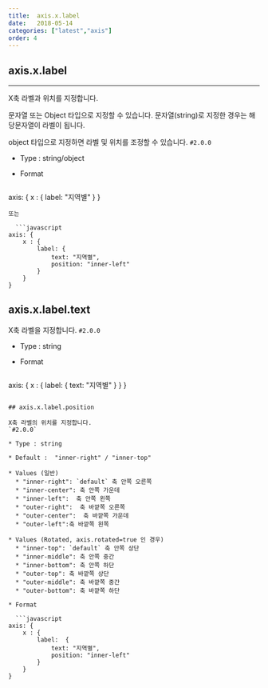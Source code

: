 ```yaml
---
title:  axis.x.label
date:   2018-05-14
categories: ["latest","axis"]
order: 4
---
```


## axis.x.label
---

X축 라벨과 위치를 지정합니다.

문자열 또는 Object 타입으로 지정할 수 있습니다. 문자열(string)로 지정한 경우는 해당문자열이 라벨이 됩니다.

object 타입으로 지정하면 라벨 및 위치를 조정할 수 있습니다.
`#2.0.0`

* Type : string/object

* Format

  ```javascript
axis: {
    x : {
        label: "지역별"
    }
}
```
또는

  ```javascript
axis: {
    x : {
        label: {
            text: "지역별",
            position: "inner-left"
		}
    }
}
```

## axis.x.label.text

X축 라벨을 지정합니다.
`#2.0.0`

* Type : string

* Format

  ```javascript
axis: {
    x : {
        label:  {
            text: "지역별"
        }
    }
}
```

## axis.x.label.position

X축 라벨의 위치를 지정합니다.
`#2.0.0`

* Type : string

* Default :  "inner-right" / "inner-top"

* Values (일반)
  * "inner-right": `default` 축 안쪽 오른쪽
  * "inner-center": 축 안쪽 가운데
  * "inner-left":  축 안쪽 왼쪽
  * "outer-right":  축 바깥쪽 오른쪽
  * "outer-center":  축 바깥쪽 가운데
  * "outer-left":축 바깥쪽 왼쪽

* Values (Rotated, axis.rotated=true 인 경우)
  * "inner-top": `default` 축 안쪽 상단
  * "inner-middle": 축 안쪽 중간
  * "inner-bottom": 축 안쪽 하단
  * "outer-top": 축 바깥쪽 상단
  * "outer-middle": 축 바깥쪽 중간
  * "outer-bottom": 축 바깥쪽 하단

* Format

  ```javascript
axis: {
    x : {
        label:  {
            text: "지역별",
            position: "inner-left"
        }
    }
}
```
